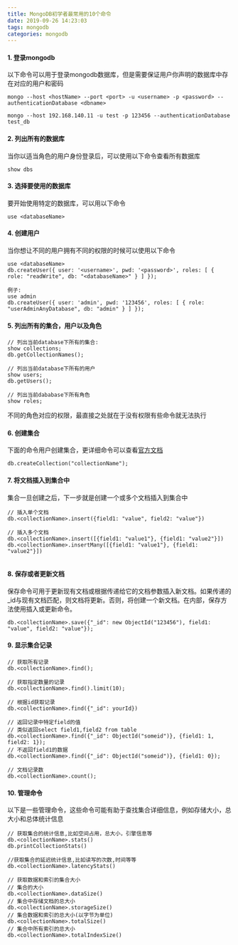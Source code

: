 ```yaml
---
title: MongoDB初学者最常用的10个命令
date: 2019-09-26 14:23:03
tags: mongodb
categories: mongodb
---
```


#### 1. 登录mongodb

以下命令可以用于登录mongodb数据库，但是需要保证用户你声明的数据库中存在对应的用户和密码
```
mongo --host <hostName> --port <port> -u <username> -p <password> --authenticationDatabase <dbname>

mongo --host 192.168.140.11 -u test -p 123456 --authenticationDatabase test_db

```
<!--more-->

#### 2. 列出所有的数据库

  当你以适当角色的用户身份登录后，可以使用以下命令查看所有数据库

```
show dbs
```

#### 3. 选择要使用的数据库

要开始使用特定的数据库，可以用以下命令

```
use <databaseName>
```

#### 4. 创建用户

  当你想让不同的用户拥有不同的权限的时候可以使用以下命令

```
use <databaseName>
db.createUser({ user: '<username>', pwd: '<password>', roles: [ { role: "readWrite", db: "<databaseName>" } ] });

例子:
use admin
db.createUser({ user: 'admin', pwd: '123456', roles: [ { role: "userAdminAnyDatabase", db: "admin" } ] });

```

#### 5. 列出所有的集合，用户以及角色

```
// 列出当前database下所有的集合:
show collections;
db.getCollectionNames();

// 列出当前database下所有的用户
show users;
db.getUsers();

// 列出当前dababase下所有角色
show roles;
```

不同的角色对应的权限，最直接之处就在于没有权限有些命令就无法执行

#### 6. 创建集合

  下面的命令用户创建集合，更详细命令可以查看[官方文档](https://docs.mongodb.com/manual/reference/method/db.createCollection/)

```
db.createCollection("collectionName");
```

#### 7. 将文档插入到集合中

  集合一旦创建之后，下一步就是创建一个或多个文档插入到集合中

```
// 插入单个文档
db.<collectionName>.insert({field1: "value", field2: "value"})

// 插入多个文档
db.<collectionName>.insert([{field1: "value1"}, {field1: "value2"}])
db.<collectionName>.insertMany([{field1: "value1"}, {field1: "value2"}])


```

#### 8. 保存或者更新文档

  保存命令可用于更新现有文档或根据传递给它的文档参数插入新文档。如果传递的_id与现有文档匹配，则文档将更新。否则，将创建一个新文档。在内部，保存方法使用插入或更新命令。

```
db.<collectionName>.save({"_id": new ObjectId("123456"), field1: "value", field2: "value"});
```

#### 9. 显示集合记录

```
// 获取所有记录
db.<collectionName>.find();

// 获取指定数量的记录
db.<collectionName>.find().limit(10);

// 根据id获取记录
db.<collectionName>.find({"_id": yourId})

// 返回记录中特定field的值
// 类似返回select field1,field2 from table
db.<collectionName>.find({"_id": ObjectId("someid")}, {field1: 1, field2: 1});
// 不返回field1的数据
db.<collectionName>.find({"_id": ObjectId("someid")}, {field1: 0});

// 文档记录数
db.<collectionName>.count();
```

#### 10. 管理命令
以下是一些管理命令，这些命令可能有助于查找集合详细信息，例如存储大小，总大小和总体统计信息

```
// 获取集合的统计信息,比如空间占用，总大小，引擎信息等
db.<collectionName>.stats()
db.printCollectionStats()

//获取集合的延迟统计信息,比如读写的次数,时间等等
db.<collectionName>.latencyStats()

// 获取数据和索引的集合大小
// 集合的大小
db.<collectionName>.dataSize()
// 集合中存储文档的总大小
db.<collectionName>.storageSize()
// 集合数据和索引的总大小(以字节为单位)
db.<collectionName>.totalSize()
// 集合中所有索引的总大小
db.<collectionName>.totalIndexSize()
```